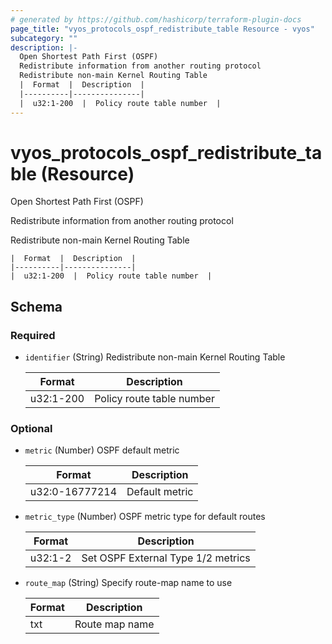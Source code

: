 ```yaml
---
# generated by https://github.com/hashicorp/terraform-plugin-docs
page_title: "vyos_protocols_ospf_redistribute_table Resource - vyos"
subcategory: ""
description: |-
  Open Shortest Path First (OSPF)
  Redistribute information from another routing protocol
  Redistribute non-main Kernel Routing Table
  |  Format  |  Description  |
  |----------|---------------|
  |  u32:1-200  |  Policy route table number  |
---
```


# vyos_protocols_ospf_redistribute_table (Resource)

Open Shortest Path First (OSPF)

Redistribute information from another routing protocol

Redistribute non-main Kernel Routing Table

    |  Format  |  Description  |
    |----------|---------------|
    |  u32:1-200  |  Policy route table number  |



<!-- schema generated by tfplugindocs -->
## Schema

### Required

- `identifier` (String) Redistribute non-main Kernel Routing Table

    |  Format  |  Description  |
    |----------|---------------|
    |  u32:1-200  |  Policy route table number  |

### Optional

- `metric` (Number) OSPF default metric

    |  Format  |  Description  |
    |----------|---------------|
    |  u32:0-16777214  |  Default metric  |
- `metric_type` (Number) OSPF metric type for default routes

    |  Format  |  Description  |
    |----------|---------------|
    |  u32:1-2  |  Set OSPF External Type 1/2 metrics  |
- `route_map` (String) Specify route-map name to use

    |  Format  |  Description  |
    |----------|---------------|
    |  txt  |  Route map name  |
